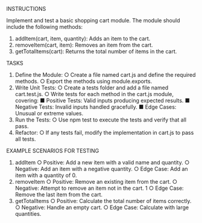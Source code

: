 INSTRUCTIONS

Implement and test a basic shopping cart module. The module should include the
following methods:
1. addItem(cart, item, quantity): Adds an item to the cart.
2. removeItem(cart, item): Removes an item from the cart.
3. getTotalItems(cart): Returns the total number of items in the cart.

TASKS
1. Define the Module:
○ Create a file named cart.js and define the required methods.
○ Export the methods using module.exports.
2. Write Unit Tests:
○ Create a tests folder and add a file named cart.test.js.
○ Write tests for each method in the cart.js module, covering:
■ Positive Tests: Valid inputs producing expected results.
■ Negative Tests: Invalid inputs handled gracefully.
■ Edge Cases: Unusual or extreme values.
3. Run the Tests:
○ Use npm test to execute the tests and verify that all pass.
4. Refactor:
○ If any tests fail, modify the implementation in cart.js to pass all tests.

EXAMPLE SCENARIOS FOR TESTING
1. addItem
○ Positive: Add a new item with a valid name and quantity.
○ Negative: Add an item with a negative quantity.
○ Edge Case: Add an item with a quantity of 0.
2. removeItem
○ Positive: Remove an existing item from the cart.
○ Negative: Attempt to remove an item not in the cart.
1
○ Edge Case: Remove the last item from the cart.
3. getTotalItems
○ Positive: Calculate the total number of items correctly.
○ Negative: Handle an empty cart.
○ Edge Case: Calculate with large quantities.